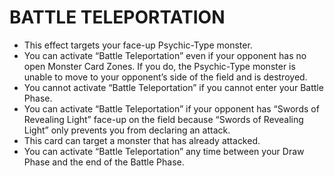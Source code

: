 
# BATTLE TELEPORTATION

*   This effect targets your face-up Psychic-Type monster.
*   You can activate “Battle Teleportation” even if your opponent has no open Monster Card Zones. If you do, the Psychic-Type monster is unable to move to your opponent’s side of the field and is destroyed.
*   You cannot activate “Battle Teleportation” if you cannot enter your Battle Phase.
*   You can activate “Battle Teleportation” if your opponent has “Swords of Revealing Light” face-up on the field because “Swords of Revealing Light” only prevents you from declaring an attack.
*   This card can target a monster that has already attacked.
*   You can activate “Battle Teleportation” any time between your Draw Phase and the end of the Battle Phase.

  
